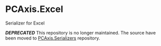 # PCAxis.Excel
Serializer for Excel

***DEPRECATED*** This repository is no longer maintained. The source have been moved to [PCAxis.Serializers](https://github.com/statisticssweden/PCAxis.Serializers) repository.
